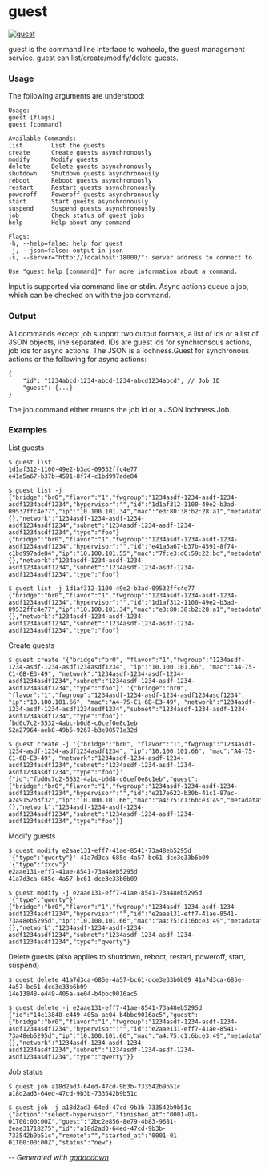 # guest

[![guest](https://godoc.org/github.com/mistifyio/lochness/cmd/guest?status.png)](https://godoc.org/github.com/mistifyio/lochness/cmd/guest)

guest is the command line interface to waheela, the guest management service.
guest can list/create/modify/delete guests.


### Usage

The following arguments are understood:

    Usage:
    guest [flags]
    guest [command]

    Available Commands:
    list        List the guests
    create      Create guests asynchronously
    modify      Modify guests
    delete      Delete guests asynchronously
    shutdown    Shutdown guests asynchronously
    reboot      Reboot guests asynchronously
    restart     Restart guests asynchronously
    poweroff    Poweroff guests asynchronously
    start       Start guests asynchronously
    suspend     Suspend guests asynchronously
    job         Check status of guest jobs
    help        Help about any command

    Flags:
    -h, --help=false: help for guest
    -j, --json=false: output in json
    -s, --server="http://localhost:18000/": server address to connect to

    Use "guest help [command]" for more information about a command.

Input is supported via command line or stdin. Async actions queue a job, which
can be checked on with the job command.


### Output

All commands except job support two output formats, a list of ids or a list of
JSON objects, line separated. IDs are guest ids for synchronsous actions, job
ids for async actions. The JSON is a lochness.Guest for synchronous actions or
the following for async actions:

    {
    	"id": "1234abcd-1234-abcd-1234-abcd1234abcd", // Job ID
    	"guest": {...}
    }

The job command either returns the job id or a JSON lochness.Job.


### Examples

List guests

    $ guest list
    1d1af312-1100-49e2-b3ad-09532ffc4e77
    e41a5a67-b37b-4591-8f74-c1bd997ade84

    $ guest list -j
    {"bridge":"br0","flavor":"1","fwgroup":"1234asdf-1234-asdf-1234-asdf1234asdf1234","hypervisor":"","id":"1d1af312-1100-49e2-b3ad-09532ffc4e77","ip":"10.100.101.34","mac":"e3:80:38:b2:28:a1","metadata":{},"network":"1234asdf-1234-asdf-1234-asdf1234asdf1234","subnet":"1234asdf-1234-asdf-1234-asdf1234asdf1234","type":"foo"}
    {"bridge":"br0","flavor":"1","fwgroup":"1234asdf-1234-asdf-1234-asdf1234asdf1234","hypervisor":"","id":"e41a5a67-b37b-4591-8f74-c1bd997ade84","ip":"10.100.101.55","mac":"7f:e3:d6:59:22:bd","metadata":{},"network":"1234asdf-1234-asdf-1234-asdf1234asdf1234","subnet":"1234asdf-1234-asdf-1234-asdf1234asdf1234","type":"foo"}

    $ guest list -j 1d1af312-1100-49e2-b3ad-09532ffc4e77
    {"bridge":"br0","flavor":"1","fwgroup":"1234asdf-1234-asdf-1234-asdf1234asdf1234","hypervisor":"","id":"1d1af312-1100-49e2-b3ad-09532ffc4e77","ip":"10.100.101.34","mac":"e3:80:38:b2:28:a1","metadata":{},"network":"1234asdf-1234-asdf-1234-asdf1234asdf1234","subnet":"1234asdf-1234-asdf-1234-asdf1234asdf1234","type":"foo"}

Create guests

    $ guest create '{"bridge":"br0", "flavor":"1","fwgroup":"1234asdf-1234-asdf-1234-asdf1234asdf1234", "ip":"10.100.101.66", "mac":"A4-75-C1-6B-E3-49", "network":"1234asdf-1234-asdf-1234-asdf1234asdf1234","subnet":"1234asdf-1234-asdf-1234-asdf1234asdf1234","type":"foo"}' '{"bridge":"br0", "flavor":"1","fwgroup":"1234asdf-1234-asdf-1234-asdf1234asdf1234", "ip":"10.100.101.66", "mac":"A4-75-C1-6B-E3-49", "network":"1234asdf-1234-asdf-1234-asdf1234asdf1234","subnet":"1234asdf-1234-asdf-1234-asdf1234asdf1234","type":"foo"}'
    fbd0c7c2-5532-4abc-b6d8-c0cef0e8c1eb
    52a27964-aeb8-49b5-9267-b3e98571e32d

    $ guest create -j '{"bridge":"br0", "flavor":"1","fwgroup":"1234asdf-1234-asdf-1234-asdf1234asdf1234", "ip":"10.100.101.66", "mac":"A4-75-C1-6B-E3-49", "network":"1234asdf-1234-asdf-1234-asdf1234asdf1234","subnet":"1234asdf-1234-asdf-1234-asdf1234asdf1234","type":"foo"}'
    {"id":"fbd0c7c2-5532-4abc-b6d8-c0cef0e8c1eb","guest":{"bridge":"br0","flavor":"1","fwgroup":"1234asdf-1234-asdf-1234-asdf1234asdf1234","hypervisor":"","id":"e217e622-b30b-41c1-87ac-a249152b3f32","ip":"10.100.101.66","mac":"a4:75:c1:6b:e3:49","metadata":{},"network":"1234asdf-1234-asdf-1234-asdf1234asdf1234","subnet":"1234asdf-1234-asdf-1234-asdf1234asdf1234","type":"foo"}}

Modify guests

    $ guest modify e2aae131-eff7-41ae-8541-73a48eb5295d '{"type":"qwerty"}' 41a7d3ca-685e-4a57-bc61-dce3e33b6b09 '{"type":"zxcv"}'
    e2aae131-eff7-41ae-8541-73a48eb5295d
    41a7d3ca-685e-4a57-bc61-dce3e33b6b09

    $ guest modify -j e2aae131-eff7-41ae-8541-73a48eb5295d '{"type":"qwerty"}'
    {"bridge":"br0","flavor":"1","fwgroup":"1234asdf-1234-asdf-1234-asdf1234asdf1234","hypervisor":"","id":"e2aae131-eff7-41ae-8541-73a48eb5295d","ip":"10.100.101.66","mac":"a4:75:c1:6b:e3:49","metadata":{},"network":"1234asdf-1234-asdf-1234-asdf1234asdf1234","subnet":"1234asdf-1234-asdf-1234-asdf1234asdf1234","type":"qwerty"}

Delete guests (also applies to shutdown, reboot, restart, poweroff, start,
suspend)

    $ guest delete 41a7d3ca-685e-4a57-bc61-dce3e33b6b09 41a7d3ca-685e-4a57-bc61-dce3e33b6b09
    14e13848-e449-405a-ae04-b4bbc9016ac5

    $ guest delete -j e2aae131-eff7-41ae-8541-73a48eb5295d
    {"id":"14e13848-e449-405a-ae04-b4bbc9016ac5","guest":{"bridge":"br0","flavor":"1","fwgroup":"1234asdf-1234-asdf-1234-asdf1234asdf1234","hypervisor":"","id":"e2aae131-eff7-41ae-8541-73a48eb5295d","ip":"10.100.101.66","mac":"a4:75:c1:6b:e3:49","metadata":{},"network":"1234asdf-1234-asdf-1234-asdf1234asdf1234","subnet":"1234asdf-1234-asdf-1234-asdf1234asdf1234","type":"qwerty"}}

Job status

    $ guest job a18d2ad3-64ed-47cd-9b3b-733542b9b51c
    a18d2ad3-64ed-47cd-9b3b-733542b9b51c

    $ guest job -j a18d2ad3-64ed-47cd-9b3b-733542b9b51c
    {"action":"select-hypervisor","finished_at":"0001-01-01T00:00:00Z","guest":"2bc2e856-8e79-4b83-9681-2eae31718275","id":"a18d2ad3-64ed-47cd-9b3b-733542b9b51c","remote":"","started_at":"0001-01-01T00:00:00Z","status":"new"}


--
*Generated with [godocdown](https://github.com/robertkrimen/godocdown)*
